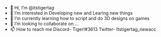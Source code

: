 - 👋 Hi, I’m @itstigertag
- 👀 I’m interested in Developing new and Learing new things
- 🌱 I’m currently learning how to script and do 3D designs on games
- 💞️ I’m looking to collaborate on ...
- 📫 How to reach me Discord- Tiger!#3613 Twitter- Itstigertag_newacc

<!---
itstigertag/itstigertag is a ✨ special ✨ repository because its `README.md` (this file) appears on your GitHub profile.
You can click the Preview link to take a look at your changes.
--->
